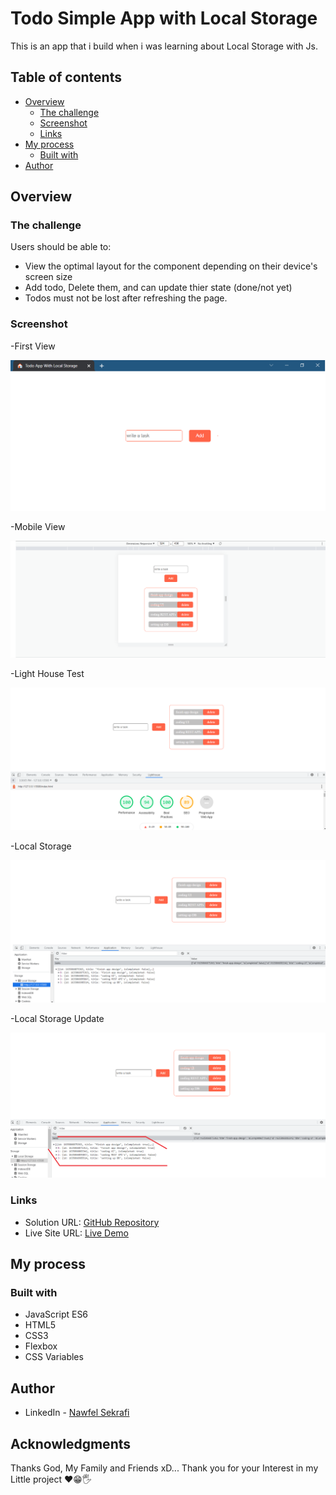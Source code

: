 # Todo Simple App with Local Storage

This is an app that i build when i was learning about Local Storage with Js.

## Table of contents

- [Overview](#overview)
  - [The challenge](#the-challenge)
  - [Screenshot](#screenshot)
  - [Links](#links)
- [My process](#my-process)
  - [Built with](#built-with)
- [Author](#author)

## Overview

### The challenge

Users should be able to:

- View the optimal layout for the component depending on their device's screen size
- Add todo, Delete them, and can update thier state (done/not yet)
- Todos must not be lost after refreshing the page.

### Screenshot

-First View

![First View](./screenshots/landing.png)

-Mobile View

![Mobile-view](./screenshots/responsive.png)

-Light House Test

![Mobile-view](./screenshots/Lighthouse.png)

-Local Storage

![Mobile-view](./screenshots/localStorage.png)

-Local Storage Update

![Mobile-view](./screenshots/localStorageUpdated.png)

### Links

- Solution URL: [GitHub Repository](https://github.com/nawfelsekrafi/Do-It-Now)
- Live Site URL: [Live Demo](https://nawfelsekrafi.github.io/Do-It-Now/)

## My process

### Built with

- JavaScript ES6
- HTML5
- CSS3
- Flexbox
- CSS Variables

## Author

- LinkedIn - [Nawfel Sekrafi](https://www.linkedin.com/in/nawfel-sekrafi-874167172/)

## Acknowledgments

Thanks God, My Family and Friends xD...
Thank you for your Interest in my Little project ♥😁🖐
